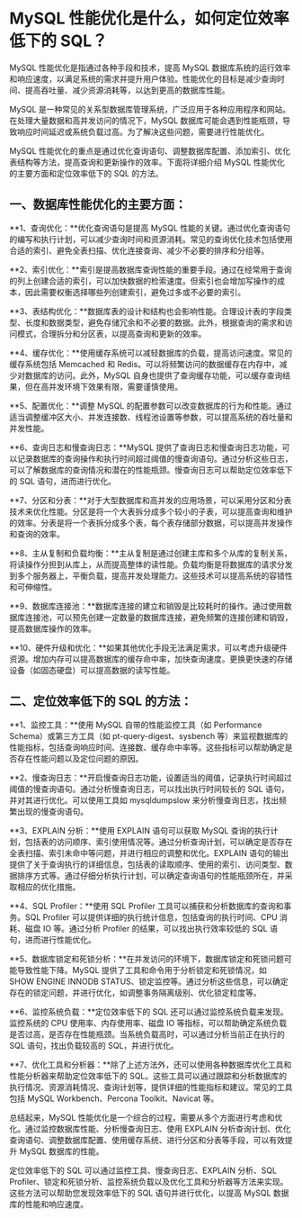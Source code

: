 # MySQL 性能优化是什么，如何定位效率低下的 SQL？

MySQL 性能优化是指通过各种手段和技术，提高 MySQL 数据库系统的运行效率和响应速度，以满足系统的需求并提升用户体验。性能优化的目标是减少查询时间、提高吞吐量、减少资源消耗等，以达到更高的数据库性能。

MySQL 是一种常见的关系型数据库管理系统，广泛应用于各种应用程序和网站。在处理大量数据和高并发访问的情况下，MySQL 数据库可能会遇到性能瓶颈，导致响应时间延迟或系统负载过高。为了解决这些问题，需要进行性能优化。

MySQL 性能优化的重点是通过优化查询语句、调整数据库配置、添加索引、优化表结构等方法，提高查询和更新操作的效率。下面将详细介绍 MySQL 性能优化的主要方面和定位效率低下的 SQL 的方法。

## 一、数据库性能优化的主要方面：

**1、查询优化：**优化查询语句是提高 MySQL 性能的关键。通过优化查询语句的编写和执行计划，可以减少查询时间和资源消耗。常见的查询优化技术包括使用合适的索引、避免全表扫描、优化连接查询、减少不必要的排序和分组等。

**2、索引优化：**索引是提高数据库查询性能的重要手段。通过在经常用于查询的列上创建合适的索引，可以加快数据的检索速度。但索引也会增加写操作的成本，因此需要权衡选择哪些列创建索引，避免过多或不必要的索引。

**3、表结构优化：**数据库表的设计和结构也会影响性能。合理设计表的字段类型、长度和数据类型，避免存储冗余和不必要的数据。此外，根据查询的需求和访问模式，合理拆分和分区表，以提高查询和更新的效率。

**4、缓存优化：**使用缓存系统可以减轻数据库的负载，提高访问速度。常见的缓存系统包括 Memcached 和 Redis。可以将频繁访问的数据缓存在内存中，减少对数据库的访问。此外，MySQL 自身也提供了查询缓存功能，可以缓存查询结果，但在高并发环境下效果有限，需要谨慎使用。

**5、配置优化：**调整 MySQL 的配置参数可以改变数据库的行为和性能。通过适当调整缓冲区大小、并发连接数、线程池设置等参数，可以提高系统的吞吐量和并发性能。

**6、查询日志和慢查询日志：**MySQL 提供了查询日志和慢查询日志功能，可以记录数据库的查询操作和执行时间超过阈值的慢查询语句。通过分析这些日志，可以了解数据库的查询情况和潜在的性能瓶颈。慢查询日志可以帮助定位效率低下的 SQL 语句，进而进行优化。

**7、分区和分表：**对于大型数据库和高并发的应用场景，可以采用分区和分表技术来优化性能。分区是将一个大表拆分成多个较小的子表，可以提高查询和维护的效率。分表是将一个表拆分成多个表，每个表存储部分数据，可以提高并发操作和查询的效率。

**8、主从复制和负载均衡：**主从复制是通过创建主库和多个从库的复制关系，将读操作分担到从库上，从而提高整体的读性能。负载均衡是将数据库的请求分发到多个服务器上，平衡负载，提高并发处理能力。这些技术可以提高系统的容错性和可伸缩性。

**9、数据库连接池：**数据库连接的建立和销毁是比较耗时的操作。通过使用数据库连接池，可以预先创建一定数量的数据库连接，避免频繁的连接创建和销毁，提高数据库操作的效率。

**10、硬件升级和优化：**如果其他优化手段无法满足需求，可以考虑升级硬件资源。增加内存可以提高数据库的缓存命中率，加快查询速度。更换更快速的存储设备（如固态硬盘）可以提高数据的读写性能。

## 二、定位效率低下的 SQL 的方法：

**1、监控工具：**使用 MySQL 自带的性能监控工具（如 Performance Schema）或第三方工具（如 pt-query-digest、sysbench 等）来监视数据库的性能指标，包括查询响应时间、连接数、缓存命中率等。这些指标可以帮助确定是否存在性能问题以及定位问题的原因。

**2、慢查询日志：**开启慢查询日志功能，设置适当的阈值，记录执行时间超过阈值的慢查询语句。通过分析慢查询日志，可以找出执行时间较长的 SQL 语句，并对其进行优化。可以使用工具如 mysqldumpslow 来分析慢查询日志，找出频繁出现的慢查询语句。

**3、EXPLAIN 分析：**使用 EXPLAIN 语句可以获取 MySQL 查询的执行计划，包括表的访问顺序、索引使用情况等。通过分析查询计划，可以确定是否存在全表扫描、索引未命中等问题，并进行相应的调整和优化。EXPLAIN 语句的输出提供了关于查询执行的详细信息，包括表的读取顺序、使用的索引、访问类型、数据排序方式等。通过仔细分析执行计划，可以确定查询语句的性能瓶颈所在，并采取相应的优化措施。

**4、SQL Profiler：**使用 SQL Profiler 工具可以捕获和分析数据库的查询和事务。SQL Profiler 可以提供详细的执行统计信息，包括查询的执行时间、CPU 消耗、磁盘 IO 等。通过分析 Profiler 的结果，可以找出执行效率较低的 SQL 语句，进而进行性能优化。

**5、数据库锁定和死锁分析：**在并发访问的环境下，数据库锁定和死锁问题可能导致性能下降。MySQL 提供了工具和命令用于分析锁定和死锁情况，如 SHOW ENGINE INNODB STATUS、锁定监控等。通过分析这些信息，可以确定存在的锁定问题，并进行优化，如调整事务隔离级别、优化锁定粒度等。

**6、监控系统负载：**定位效率低下的 SQL 还可以通过监控系统负载来发现。监控系统的 CPU 使用率、内存使用率、磁盘 IO 等指标，可以帮助确定系统负载是否过高，是否存在性能瓶颈。当系统负载高时，可以通过分析当前正在执行的 SQL 语句，找出负载较高的 SQL，并进行优化。

**7、优化工具和分析器：**除了上述方法外，还可以使用各种数据库优化工具和性能分析器来帮助定位效率低下的 SQL。这些工具可以通过跟踪和分析数据库的执行情况、资源消耗情况、查询计划等，提供详细的性能指标和建议。常见的工具包括 MySQL Workbench、Percona Toolkit、Navicat 等。

总结起来，MySQL 性能优化是一个综合的过程，需要从多个方面进行考虑和优化。通过监控数据库性能、分析慢查询日志、使用 EXPLAIN 分析查询计划、优化查询语句、调整数据库配置、使用缓存系统、进行分区和分表等手段，可以有效提升 MySQL 数据库的性能。

定位效率低下的 SQL 可以通过监控工具、慢查询日志、EXPLAIN 分析、SQL Profiler、锁定和死锁分析、监控系统负载以及优化工具和分析器等方法来实现。这些方法可以帮助您发现效率低下的 SQL 语句并进行优化，以提高 MySQL 数据库的性能和响应速度。
